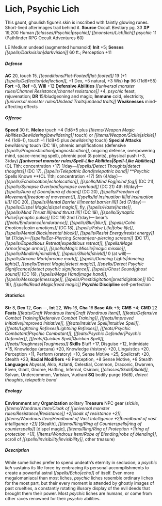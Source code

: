 ﻿---
cssclass: [monsters]
title1: Lich, Psychic Lich
desc_short: This gaunt, ghoulish figure's skin is inscribed with faintly glowing runes.
  Short-lived afterimages trail behind it.
title2: Psychic Lich
CR: 12
sources:
- name: Occult Bestiary
  page: 33
  link: http://paizo.com/products/btpy9g21?Pathfinder-Campaign-Setting-Occult-Bestiary
XP: 19200
race: Human
classes:
- psychic lich psychic 11 (Pathfinder RPG Occult Adventures 60)
alignment: LE
size: Medium
type: undead
subtypes:
- augmented humanoid
initiative:
  bonus: 5
senses:
  darkvision: 60
AC:
  AC: 20
  touch: 15
  flat_footed: 19
  components:
    deflection: 1
    dex: 1
    natural: 5
    wis: 3
HP:
  HP: 96
  long: 11d6+55
saves:
  fort: 8
  ref: 8
  will: 12
defensive_abilities:
- channel resistance +4
- psychic feast
- rejuvenation
DR:
- amount: 15
  weakness: bludgeoning and magic
immunities:
- cold
- electricity
- undead traits
weaknesses:
- mind-affecting effects
speeds:
  base: 30
attacks:
  melee:
  - - text: touch +4 (1d8+5 plus bewildering touch)
      entries:
      - - damage: 1d8+5
        - effect: bewildering touch
      attack: touch
      bonus:
      - 4
  - - text: sickle +4 (1d6-1)
      entries:
      - - damage: 1d6-1
      attack: sickle
      bonus:
      - 4
    - text: touch -1 (1d8+5 plus bewildering touch)
      entries:
      - - damage: 1d8+5
        - effect: bewildering touch
      attack: touch
      bonus:
      - -1
  special:
  - bewildering touch (DC 18)
  - phrenic amplifications (defensive prognostication, ongoing defense, overpowering
    mind, space-rending spell)
  - phrenic pool (8 points)
  - physical push (+3, 3/day)
spell_like_abilities:
  entries:
  - name: detect thoughts
    source: default
    freq: 1/day
    DC: 17
  - name: telepathic bond
    source: default
    freq: 1/day
  sources:
  - name: default
    CL: 11
    concentration: 17
spells:
  entries:
  - superscripts:
    - UM
    name: echolocation
    source: Psychic
    level: 5
  - name: mind fog
    source: Psychic
    level: 5
    DC: 21
  - superscripts:
    - OA
    name: synapse overload
    source: Psychic
    level: 5
    DC: 21
  - superscripts:
    - UM
    name: aura of doom
    source: Psychic
    level: 4
    DC: 20
  - name: freedom of movement
    source: Psychic
    level: 4
  - superscripts:
    - OA
    name: id insinuation III
    source: Psychic
    level: 4
    DC: 20
  - superscripts:
    - OA
    name: mental barrier III
    source: Psychic
    level: 4
  - name: dispel magic
    source: Psychic
    level: 3
  - name: fly
    source: Psychic
    level: 3
  - name: haste
    source: Psychic
    level: 3
  - superscripts:
    - OA
    name: mind thrust III
    source: Psychic
    level: 3
    DC: 19
  - superscripts:
    - OA
    name: synaptic pulse
    source: Psychic
    level: 3
    DC: 19
  - name: bear's endurance
    source: Psychic
    level: 2
  - name: blur
    source: Psychic
    level: 2
  - name: calm emotions
    source: Psychic
    level: 2
    DC: 18
  - name: false life
    source: Psychic
    level: 2
  - superscripts:
    - OA
    name: mental block
    source: Psychic
    level: 2
  - name: resist energy
    source: Psychic
    level: 2
  - superscripts:
    - UM
    name: ear-piercing scream
    source: Psychic
    level: 1
    DC: 17
  - name: expeditious retreat
    source: Psychic
    level: 1
  - name: mage armor
    source: Psychic
    level: 1
  - name: magic missile
    source: Psychic
    level: 1
  - superscripts:
    - OA
    name: mindlink
    source: Psychic
    level: 1
  - name: shield
    source: Psychic
    level: 1
  - name: arcane mark
    source: Psychic
    level: 0
  - name: dancing lights
    source: Psychic
    level: 0
  - name: detect magic
    source: Psychic
    level: 0
  - superscripts:
    - OA
    name: detect psychic significance
    source: Psychic
    level: 0
  - name: ghost sound
    source: Psychic
    level: 0
    DC: 16
  - name: mage hand
    source: Psychic
    level: 0
  - name: message
    source: Psychic
    level: 0
  - name: prestidigitation
    source: Psychic
    level: 0
    DC: 16
  - name: read magic
    source: Psychic
    level: 0
  sources:
  - name: Psychic
    type: known
    CL: 11
    concentration: 17
    slots:
      5: 4
      4: 6
      3: 7
      2: 7
      1: 7
      0: at-will
    psychic_discipline: self-perfection
ability_scores:
  STR: 8
  DEX: 12
  CON:
  INT: 22
  WIS: 16
  CHA: 16
BAB: 5
CMB: 4
CMD: 22
feats:
- name: Craft Wondrous Item
- name: Defensive Combat Training
- name: Improved Initiative
- superscripts:
  - OA
  name: Intuitive Spell
- name: Lightning Reflexes
- is_bonus: true
  name: Psychic Combatant
- is_bonus: true
  name: Psychic Defender
- name: Quicken Spell
- name: Toughness
skills:
  Bluff: 17
  Disguise: 12
  Intimidate: 15
  Knowledge (arcana): 20
  Knowledge (history): 20
  Linguistics: 20
  Perception: 11
  Perform (oratory): 10
  Sense Motive: 25
  Spellcraft: 20
  Stealth: 23
  _racial_mods:
    Perception:
      _: 8
    Sense Motive:
      _: 8
    Stealth:
      _: 8
languages:
- Abyssal
- Aklo
- Azlanti
- Celestial
- Common
- Draconic
- Dwarven
- Elven
- Giant
- Gnome
- Halfling
- Infernal
- Osiriani
- Skald
- Sylvan
- Undercommon
- Varisian
- Vudrani
special_qualities:
- bodily purge (6d8)
- detect thoughts
- telepathic bond
ecology:
  environment: any
  organization: solitary
  treasure_type: NPC Gear
  treasure:
  - sickle
  - cloak of resistance +2
  - headband of vast intelligence +2 [Stealth]
  - ring of counterspells [dispel magic]
  - ring of protection +1
  - robe of blending
  - scroll of invisibility
  - other treasure
desc_long: While some liches prefer to spend undeath's eternity in seclusion, a psychic
  lich sustains its life force by embracing its personal accomplishments to create
  a powerful astral echo of itself. Even more megalomaniacal than most liches, psychic
  liches resemble ordinary liches for the most part, but their every moment is attended
  by ghostly images of past cruelties, a constantly rotating illusory display of the
  evil deeds that brought them their power. Most psychic liches are humans, or come
  from other races renowned for their psychic abilities.

---

# Lich, Psychic Lich
This gaunt, ghoulish figure’s skin is inscribed with faintly glowing runes. Short-lived afterimages trail behind it.
**Source** Occult Bestiary pg. 33
**XP** 19,200
Human _[[classes/Psychic|psychic]]_ _[[monsters/Lich|lich]]_ _psychic_ 11 (Pathfinder RPG Occult Adventures 60)

LE Medium undead (augmented humanoid)
**Init** +5; **Senses** _[[spells/Darkvision|darkvision]]_ 60 ft.; Perception +11

##### Defense

**AC** 20, touch 15, _[[conditions/Flat-Footed|flat-footed]]_ 19 (+1 _[[spells/Deflection|deflection]]_, +1 Dex, +5 natural, +3 Wis)
**hp** 96 (11d6+55)
**Fort** +8, **Ref** +8, **Will** +12
**Defensive Abilities** _[[universal monster rules/Channel Resistance|channel resistance]]_ +4, _psychic_ feast, rejuvenation; **DR** 15/bludgeoning and magic; **Immune** cold, electricity, _[[universal monster rules/Undead Traits|undead traits]]_
**Weaknesses** mind-affecting effects

##### Offense
**Speed** 30 ft.
**Melee** touch +4 (1d8+5 plus _[[items/Weapon Magic Abilities/Bewildering|bewildering]]_ touch) or _[[items/Weapon/Sickle|sickle]]_ +4 (1d6–1), touch –1 (1d8+5 plus _bewildering_ touch)
**Special Attacks** _bewildering_ touch (DC 18), phrenic amplifications (defensive _[[spells/Prognostication|prognostication]]_, ongoing defense, overpowering mind, space-rending spell), phrenic pool (8 points), physical push (+3, 3/day)
**_[[universal monster rules/Spell-Like Abilities|Spell-Like Abilities]]_** (CL 11th; concentration +17)
1/day—_[[spells/Detect Thoughts|detect thoughts]]_ (DC 17), _[[spells/Telepathic Bond|telepathic bond]]_
**_Psychic_ Spells Known **(CL 11th; concentration +17)
5th (4/day)— _[[spells/Echolocation|echolocation]]_, _[[spells/Mind Fog|mind fog]]_ (DC 21), _[[spells/Synapse Overload|synapse overload]]_ (DC 21)
4th (6/day)—_[[spells/Aura of Doom|aura of doom]]_ (DC 20), _[[spells/Freedom of Movement|freedom of movement]]_, _[[spells/Id Insinuation III|id insinuation III]]_ (DC 20), _[[spells/Mental Barrier III|mental barrier III]]_
3rd (7/day)—_[[spells/Dispel Magic|dispel magic]]_, fly, _[[spells/Haste|haste]]_, _[[spells/Mind Thrust III|mind thrust III]]_ (DC 19), _[[spells/Synaptic Pulse|synaptic pulse]]_ (DC 19)
2nd (7/day)— bear’s _[[feats/Endurance|endurance]]_, _[[spells/Blur|blur]]_, _[[spells/Calm Emotions|calm emotions]]_ (DC 18), _[[spells/False Life|false life]]_, _[[spells/Mental Block|mental block]]_, _[[spells/Resist Energy|resist energy]]_
1st (7/day)—_[[spells/Ear-Piercing Scream|ear-piercing scream]]_ (DC 17), _[[spells/Expeditious Retreat|expeditious retreat]]_, _[[spells/Mage Armor|mage armor]]_, _[[spells/Magic Missile|magic missile]]_, _[[spells/Mindlink|mindlink]]_, _[[spells/Shield|shield]]_
0 (at will)—_[[spells/Arcane Mark|arcane mark]]_, _[[spells/Dancing Lights|dancing lights]]_, _[[spells/Detect Magic|detect magic]]_, _[[spells/Detect _Psychic_ Significance|detect _psychic_ significance]]_, _[[spells/Ghost Sound|ghost sound]]_ (DC 16), _[[spells/Mage Hand|mage hand]]_, _[[spells/Message|message]]_, _[[spells/Prestidigitation|prestidigitation]]_ (DC 16), _[[spells/Read Magic|read magic]]_
**_Psychic_ Discipline** self-perfection

##### Statistics
**Str** 8, **Dex** 12, **Con** —, **Int** 22, **Wis** 16, **Cha** 16
**Base Atk** +5; **CMB** +4; **CMD** 22
**Feats** _[[feats/Craft Wondrous Item|Craft Wondrous Item]]_, _[[feats/Defensive Combat Training|Defensive Combat Training]]_, _[[feats/Improved Initiative|Improved Initiative]]_, _[[feats/Intuitive Spell|Intuitive Spell]]_, _[[feats/Lightning Reflexes|Lightning Reflexes]]_, _[[feats/Psychic Combatant|Psychic Combatant]]_, _[[feats/Psychic Defender|Psychic Defender]]_, _[[feats/Quicken Spell|Quicken Spell]]_, _[[feats/Toughness|Toughness]]_
**Skills** Bluff +17, Disguise +12, Intimidate +15, Knowledge (arcana) +20, Knowledge (history) +20, Linguistics +20, Perception +11, Perform (oratory) +10, Sense Motive +25, Spellcraft +20, Stealth +23; **Racial Modifiers** +8 Perception, +8 Sense Motive, +8 Stealth
**Languages** Abyssal, Aklo, Azlanti, Celestial, Common, Draconic, Dwarven, Elven, Giant, Gnome, Halfling, Infernal, Osiriani, _[[classes/Skald|Skald]]_, Sylvan, Undercommon, Varisian, Vudrani
**SQ** bodily purge (6d8), _detect thoughts_, _telepathic bond_

##### Ecology

**Environment** any
**Organization** solitary
**Treasure** NPC gear (_sickle_, _[[items/Wondrous Item/Cloak of _[[universal monster rules/Resistance|Resistance]]_ +2|cloak of _resistance_ +2]]_, _[[items/Wondrous Item/Headband of Vast Intelligence +2|headband of vast intelligence +2]]_ [Stealth], _[[items/Ring/Ring of Counterspells|ring of counterspells]]_ [dispel magic], _[[items/Ring/Ring of Protection +1|ring of protection +1]]_, _[[items/Wondrous Item/Robe of Blending|robe of blending]]_, scroll of _[[spells/Invisibility|invisibility]]_, other treasure)

##### Description

While some liches prefer to spend undeath’s eternity in seclusion, a _psychic_ _lich_ sustains its life force by embracing its personal accomplishments to create a powerful astral _[[spells/Echo|echo]]_ of itself. Even more megalomaniacal than most liches, _psychic_ liches resemble ordinary liches for the most part, but their every moment is attended by ghostly images of past cruelties, a constantly rotating illusory display of the evil deeds that brought them their power. Most _psychic_ liches are humans, or come from other races renowned for their _psychic_ abilities.